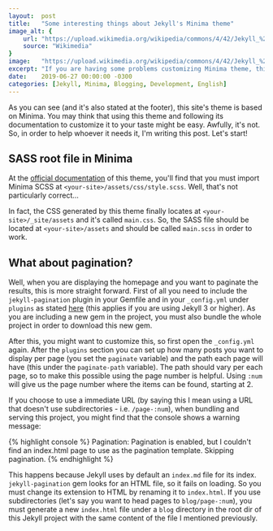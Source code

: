 ```yaml
---
layout:  post
title:   "Some interesting things about Jekyll's Minima theme"
image_alt: {
    url: "https://upload.wikimedia.org/wikipedia/commons/4/42/Jekyll_%28software%29_Logo.png",
    source: "Wikimedia"
}
image:   "https://upload.wikimedia.org/wikipedia/commons/4/42/Jekyll_%28software%29_Logo.png"
excerpt: "If you are having some problems customizing Minima theme, this post is worth reading."
date:    2019-06-27 00:00:00 -0300
categories: [Jekyll, Minima, Blogging, Development, English]
---
```


As you can see (and it's also stated at the footer), this site's theme is based on Minima. You may think that using this theme and following its documentation to customize it to your taste might be easy. Awfully, it's not. So, in order to help whoever it needs it, I'm writing this post. Let's start!

## SASS root file in Minima

At the [official documentation](https://github.com/jekyll/minima/) of this theme, you'll find that you must import Minima SCSS at `<your-site>/assets/css/style.scss`. Well, that's not particularly correct...

In fact, the CSS generated by this theme finally locates at `<your-site>/_site/assets` and it's called `main.css`. So, the SASS file should be located at `<your-site>/assets` and should be called `main.scss` in order to work.

## What about pagination?

Well, when you are displaying the homepage and you want to paginate the results, this is more straight forward. First of all you need to include the `jekyll-pagination` plugin in your Gemfile and in your `_config.yml` under `plugins` as stated [here](https://jekyllrb.com/docs/pagination/) (this applies if you are using Jekyll 3 or higher). As you are including a new gem in the project, you must also bundle the whole project in order to download this new gem.

After this, you might want to customize this, so first open the `_config.yml` again. After the `plugins` section you can set up how many posts you want to display per page (you set the `paginate` variable) and the path each page will have (this under the `paginate-path` variable). The path should vary per each page, so to make this possible using the page number is helpful. Using `:num` will give us the page number where the items can be found, starting at 2.

If you choose to use a immediate URL (by saying this I mean using a URL that doesn't use subdirectories - i.e. `/page-:num`), when bundling and serving this project, you might find that the console shows a warning message:

{% highlight console %}
Pagination: Pagination is enabled, but I couldn't find an index.html page to use
as the pagination template. Skipping pagination.
{% endhighlight %}

This happens because Jekyll uses by default an `index.md` file for its index. `jekyll-pagination` gem looks for an HTML file, so it fails on loading. So you must change its extension to HTML by renaming it to `index.html`. If you use subdirectories (let's say you want to head pages to `blog/page-:num`), you must generate a new `index.html` file under a `blog` directory in the root dir of this Jekyll project with the same content of the file I mentioned previously.

